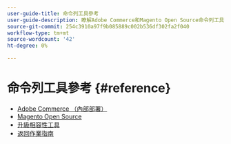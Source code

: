 ```yaml
---
user-guide-title: 命令列工具參考
user-guide-description: 瞭解Adobe Commerce和Magento Open Source命令列工具的所有可用命令、引數和選項。
source-git-commit: 254c3910a97f9b085889c002b536df302fa2f040
workflow-type: tm+mt
source-wordcount: '42'
ht-degree: 0%

---
```



# 命令列工具參考 {#reference}

- [Adobe Commerce （內部部署）](commerce-on-premises.md)
- [Magento Open Source](magento-open-source.md)
- [升級相容性工具](uct.md)
- [返回作業指南](https://experienceleague.adobe.com/docs/commerce-operations/operational-guides/home.html)
